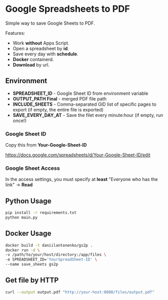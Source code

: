 # Google Spreadsheets to PDF

Simple way to save Google Sheets to PDF.

Features:
- Work **without** Apps Script.
- Open a spreadsheet by **id**.
- Save every day with **schedule**.
- **Docker** containerd.
- **Download** by url.

## Environment

- **SPREADSHEET_ID** - Google Sheet ID from environment variable
- **OUTPUT_PATH Final** - merged PDF file path
- **INCLUDE_SHEETS** - Comma-separated GID list of specific pages to export (if empty, the entire file is exported)
- **SAVE_EVERY_DAY_AT** - Save the filet every minute:hour (if empty, run once!)

### Google Sheet ID

Copy this from **Your-Google-Sheet-ID**

https://docs.google.com/spreadsheets/d/Your-Google-Sheet-ID/edit


### Google Sheet Access
In the access settings, you must specify at **least** "Everyone who has the link" -> **Read**


## Python Usage

```bash
pip install -r requirements.txt 
python main.py 
```

## Docker Usage

```bash 
docker build -t daniilantonenko/gs2p .
docker run -d \
-v /path/to/your/host/directory:/app/files \
-e SPREADSHEET_ID='YourSpreadSheet-ID' \
--name save_sheets gs2p
```

## Get file by HTTP
```bash
curl --output output.pdf "http://your-host:8080/files/output.pdf"
```